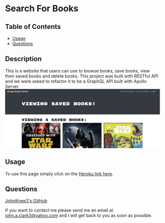 # Search For Books

## Table of Contents

- [Usage](#usage)
- [Questions](#questions)

## Description

This is a website that users can use to browse books, save books, view their saved books and delete books. This project was built with RESTful API and we were asked to refactor it to be a GraphQL API built with Apollo Server.
<img src="./assets/images/Screenshot.jpg" alt="Brief snip programs main page.">

## Usage

To use this page simply click on the <a href="https://afternoon-fjord-78036.herokuapp.com/">Heroku link here</a>.

## Questions

<a href="https://github.com/JohnKnee3">JohnKnee3's GitHub</a>

If you want to contact me please send me an email at john.a.clark3@yahoo.com and I will get back to you as soon as possible.
